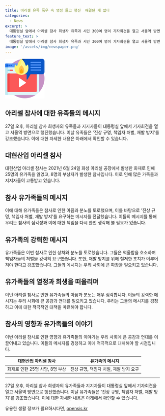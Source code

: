 ```yaml
---
title: 아리셀 유족 폭우 속 영정 들고 행진  해결된 게 없다
categories:
  - News
excerpt: >
  대통령실 앞에서 아리셀 참사 희생자 유족과 시민 300여 명이 기자회견을 열고 서울역 방면으로 행진했다. 유족들은 폭우 중에도 떠나보낸 가족의 영정 사진을 들고 힘겨운 마음을 전했다. 이들은 아리셀 참사의 진상 규명과 책임자 처벌, 재발 방지를 강조하며, 시민들에게도 지지를 호소했다. 다양한 발언과 유족들의 이야기를 통해 아리셀 참사에 대한 분노와 피해자들을 위한 구호를 전했다.
feature_text: >
  대통령실 앞에서 아리셀 참사 희생자 유족과 시민 300여 명이 기자회견을 열고 서울역 방면으로 행진했다. 유족들은 폭우 중에도 떠나보낸 가족의 영정 사진을 들고 힘겨운 마음을 전했다. 이들은 아리셀 참사의 진상 규명과 책임자 처벌, 재발 방지를 강조하며, 시민들에게도 지지를 호소했다. 다양한 발언과 유족들의 이야기를 통해 아리셀 참사에 대한 분노와 피해자들을 위한 구호를 전했다.
image: '/assets/img/newspaper.png'
---
```


<p><img src="/assets/img/news.png" alt="rentncar 속보" /></p>

<h2 data-ke-size="size26">아리셀 참사에 대한 유족들의 메시지</h2>

<p data-ke-size="size16">27일 오후, 아리셀 참사 희생자의 유족들과 지지자들이 대통령실 앞에서 기자회견을 열고 서울역 방면으로 행진했습니다. 이날 유족들은 '진상 규명, 책임자 처벌, 재발 방지'를 강조했습니다. 이에 대한 자세한 내용은 아래에서 확인할 수 있습니다.</p>

<h2 data-ke-size="size26">대현산업 아리셀 참사</h2>

<p data-ke-size="size16">대현산업 아리셀 참사는 2021년 6월 24일 화성 아리셀 공장에서 발생한 화재로 인해 25명의 유가족을 잃었고, 8명의 부상자가 발생한 참사입니다. 이로 인해 많은 가족들과 지지자들이 고통받고 있습니다.</p>

<h2 data-ke-size="size26">참사 유가족들의 메시지</h2>

<p data-ke-size="size16">이에 대해 유가족들은 참사로 인한 아픔과 분노를 토로했으며, 이를 바탕으로 '진상 규명, 책임자 처벌, 재발 방지'를 요구하는 메시지를 전달했습니다. 이들의 메시지를 통해 우리는 참사의 심각성과 이에 대한 책임을 다시 한번 생각해 볼 필요가 있습니다.</p>

<h2 data-ke-size="size26">유가족의 강력한 메시지</h2>

<p data-ke-size="size16">유가족들은 이번 참사로 인한 상처와 분노를 토로했습니다. 그들은 억울함을 호소하며 책임자들의 처벌을 강력히 요구했습니다. 또한, 재발 방지를 위해 철저한 조치가 이루어져야 한다고 강조했습니다. 그들의 메시지는 우리 사회에 큰 파장을 일으키고 있습니다.</p>

<h2 data-ke-size="size26">유가족들의 열정과 희생을 떠올리며</h2>

<p data-ke-size="size16">이번 아리셀 참사로 인한 유가족들의 아픔과 분노는 매우 심각합니다. 이들의 강력한 메시지는 우리 사회에 큰 공감과 연대를 일으키고 있습니다. 우리는 그들의 메시지를 경청하고 이에 대한 적극적인 대책을 마련해야 합니다.</p>

<h2 data-ke-size="size26">참사의 영향과 유가족들의 이야기</h2>

<p data-ke-size="size16">이번 아리셀 참사로 인한 영향과 유가족들의 이야기는 우리 사회에 큰 공감과 연대를 이끌어내고 있습니다. 이들의 메시지를 경청하고 이에 적극적으로 대처해야 할 시점입니다.</p>

<table>
    <thead>
        <tr>
            <th style="text-align: center;">대현산업 아리셀 참사</th>
            <th style="text-align: center;">유가족의 메시지</th>
        </tr>
    </thead>
    <tbody>
        <tr>
            <td style="text-align: center;">화재로 인한 25명 사망, 8명 부상</td>
            <td style="text-align: center;">진상 규명, 책임자 처벌, 재발 방지 요구</td>
        </tr>
    </tbody>
</table>

<hr>

<p data-ke-size="size16">27일 오후, 아리셀 참사 희생자의 유가족들과 지지자들이 대통령실 앞에서 기자회견을 열고 서울역 방면으로 행진했습니다. 이날 유가족들은 '진상 규명, 책임자 처벌, 재발 방지'를 강조했습니다. 이에 대한 자세한 내용은 아래에서 확인할 수 있습니다.</p>
유용한 생활 정보가 필요하시다면, <a href="https://opensis.kr" rel="dofollow">opensis.kr</a>


